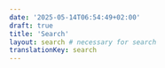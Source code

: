 ```yaml
---
date: '2025-05-14T06:54:49+02:00'
draft: true
title: 'Search'
layout: search # necessary for search
translationKey: search
---
```

